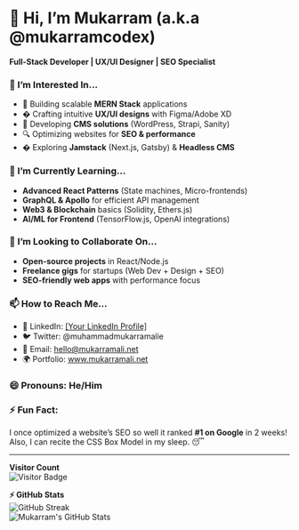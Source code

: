 # 👋 Hi, I’m Mukarram (a.k.a @mukarramcodex)  
**Full-Stack Developer | UX/UI Designer | SEO Specialist**  

### 👀 I’m Interested In...  
- 🚀 Building scalable **MERN Stack** applications  
- � Crafting intuitive **UX/UI designs** with Figma/Adobe XD  
- 📝 Developing **CMS solutions** (WordPress, Strapi, Sanity)  
- 🔍 Optimizing websites for **SEO & performance**  
- � Exploring **Jamstack** (Next.js, Gatsby) & **Headless CMS**  

### 🌱 I’m Currently Learning...  
- **Advanced React Patterns** (State machines, Micro-frontends)  
- **GraphQL & Apollo** for efficient API management  
- **Web3 & Blockchain** basics (Solidity, Ethers.js)  
- **AI/ML for Frontend** (TensorFlow.js, OpenAI integrations)  

### 💞️ I’m Looking to Collaborate On...  
- **Open-source projects** in React/Node.js  
- **Freelance gigs** for startups (Web Dev + Design + SEO)  
- **SEO-friendly web apps** with performance focus  

### 📫 How to Reach Me...  
- 💼 LinkedIn: [[Your LinkedIn Profile] ](https://www.linkedin.com/in/muhammadmukarramali/) 
- 🐦 Twitter: @muhammadmukarramalie  
- 📧 Email: hello@mukarramali.net  
- 🌍 Portfolio: www.mukarramali.net

### 😄 Pronouns: He/Him  

### ⚡ Fun Fact:  
I once optimized a website’s SEO so well it ranked **#1 on Google** in 2 weeks! Also, I can recite the CSS Box Model in my sleep. 😴  

---

<!---
mukarramcodex/mukarramcodex is a ✨ special ✨ repository because its `README.md` (this file) appears on your GitHub profile.
--->

**Visitor Count**  
![Visitor Badge](https://visitor-badge.laobi.icu/badge?page_id=mukarramcodex.mukarramcodex)  

**⚡ GitHub Stats**  
![GitHub Streak](https://streak-stats.demolab.com/?user=mukarramcodex&theme=radical)  
![Mukarram's GitHub Stats](https://github-readme-stats.vercel.app/api?username=mukarramcodex&show_icons=true&theme=radical)  
